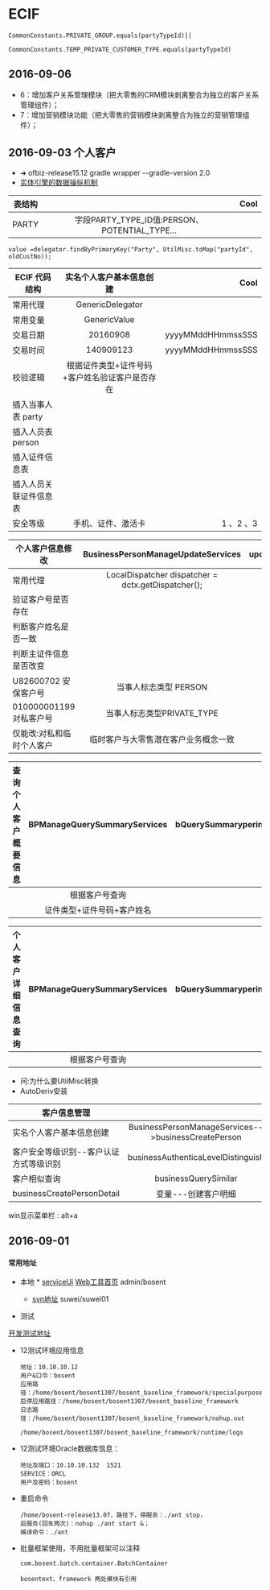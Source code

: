 
# ECIF
	CommonConstants.PRIVATE_GROUP.equals(partyTypeId)||

	CommonConstants.TEMP_PRIVATE_CUSTOMER_TYPE.equals(partyTypeId)

## 2016-09-06

*	6：增加客户关系管理模块（把大零售的CRM模块剥离整合为独立的客户关系管理组件）；*	7：增加营销模块功能（把大零售的营销模块剥离整合为独立的营销管理组件）；

## 2016-09-03 个人客户

*	➜  ofbiz-release15.12 gradle wrapper --gradle-version 2.0
*	[实体引擎的数据操纵机制](http://www.cnblogs.com/jevo/archive/2013/03/13/2958505.html)


| 表结构          |                               | Cool |
|-----------------|:-------------------------------------------:|-----:|
| PARTY    | 字段PARTY_TYPE_ID值:PERSON、POTENTIAL_TYPE...           | |


	value =delegator.findByPrimaryKey("Party", UtilMisc.toMap("partyId", oldCustNo));
	
| ECIF 代码结构          |  实名个人客户基本信息创建                 | Cool |
|-----------------|:-------------------------------------------:|-----:|
| 常用代理    | GenericDelegator| |
| 常用变量    | GenericValue| |
| 交易日期    | 20160908| 	yyyyMMddHHmmssSSS
| 交易时间    | 140909123|  yyyyMMddHHmmssSSS
| 校验逻辑    | 根据证件类型+证件号码+客户姓名验证客户是否存在| |
| 插入当事人表 party| | |
| 插入人员表  person| | |
| 插入证件信息表 | | |
| 插入人员关联证件信息表 | | |
| 安全等级| 手机、证件、激活卡 | 1 、2 、3|
	
	
| 个人客户信息修改          |  BusinessPersonManageUpdateServices                  | updatePersonalInfo() |
|-----------------|:-------------------------------------------:|-----:|
| 常用代理    | LocalDispatcher dispatcher = dctx.getDispatcher();| |
| 验证客户号是否存在    | | |
| 判断客户姓名是否一致    | | |
| 判断主证件信息是否改变    | | |
| U82600702 安保客户号        | 当事人标志类型  PERSON| |
| 010000001199 对私客户号 |  当事人标志类型PRIVATE_TYPE | |
| 仅能改:对私和临时个人客户 | 临时客户与大零售潜在客户业务概念一致 | |

| 查询个人客户概要信息     |  BPManageQuerySummaryServices                  | bQuerySummaryperinf() |
|-----------------|:-------------------------------------------:|-----:|
|     |根据客户号查询 | |
|     |证件类型+证件号码+客户姓名 | |


| 个人客户详细信息查询     |  BPManageQuerySummaryServices                  | bQuerySummaryperinf() |
|-----------------|:-------------------------------------------:|-----:|
|     |根据客户号查询 | |

*	问:为什么要UtilMisc转换
*	AutoDeriv安装


| 客户信息管理          |                               | Cool |
|-----------------|:-------------------------------------------:|-----:|
| 实名个人客户基本信息创建    |    BusinessPersonManageServices-->businessCreatePerson    |ECF000100048 |
| 客户安全等级识别--客户认证方式等级识别  |    businessAuthenticaLevelDistinguish              |  |
| 客户相似查询    |    businessQuerySimilar               |  |
| businessCreatePersonDetail      |  变量---创建客户明细           |  |

win显示菜单栏 : alt+a



## 2016-09-01

#### 常用地址

* 本地
	* 
[serviceUi](http://127.0.0.1:8080/serviceUi/) [Web工具首页](http://127.0.0.1:8080/hxfdm/control/main) admin/bosent


	* [svn地址](http://218.249.154.149:6666/svn/开发库/5N-2015-1205-FM/03-基础平台项目)  suwei/suwei01

*	测试

[开发测试地址](http://10.10.10.12:8080/serviceUi/)

*	12测试环境应用信息

		地址：10.10.10.12
		用户&口令：bosent
		应用路径：/home/bosent/bosent1307/bosent_baseline_framework/specialpurpose/ecif
		启停应用路径：/home/bosent/bosent1307/bosent_baseline_framework
		日志路径：/home/bosent/bosent1307/bosent_baseline_framework/nohup.out
							/home/bosent/bosent1307/bosent_baseline_framework/runtime/logs
	
*	12测试环境Oracle数据库信息：

		地址及端口：10.10.10.132	1521
		SERVICE：ORCL
		用户及密码：bosent
		
*	重启命令

		/home/bosent-release13.07，路径下，停服务：./ant stop，
		启服务(回车两次)：nohup ./ant start &；
		编译命令：./ant

*	批量框架使用，不用批量框架可以注释 
 
		com.bosent.batch.container.BatchContainer
	
		bosentext、framework 两处模块有引用		


